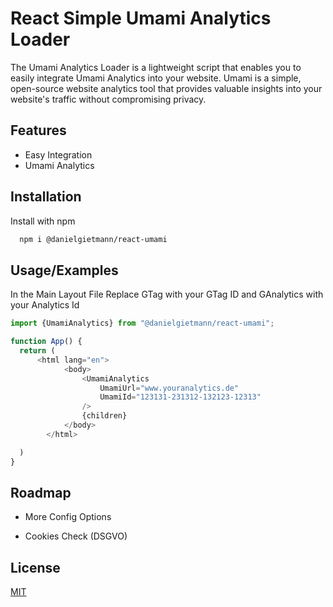 # React Simple Umami Analytics Loader

The Umami Analytics Loader is a lightweight script that enables you to easily integrate Umami Analytics into your website. Umami is a simple, open-source website analytics tool that provides valuable insights into your website's traffic without compromising privacy.

## Features

- Easy Integration
- Umami Analytics 

## Installation

Install  with npm

```bash
  npm i @danielgietmann/react-umami
```

## Usage/Examples
In the Main Layout File
Replace GTag with your GTag ID and GAnalytics with your Analytics Id

```javascript
import {UmamiAnalytics} from "@danielgietmann/react-umami";

function App() {
  return (
      <html lang="en">
            <body>
                <UmamiAnalytics
                    UmamiUrl="www.youranalytics.de"
                    UmamiId="123131-231312-132123-12313"
                />
                {children}
            </body>
        </html>

  )
}
```

## Roadmap

- More Config Options

- Cookies Check (DSGVO)


## License

[MIT](https://choosealicense.com/licenses/mit/)
